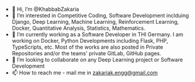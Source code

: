 - 👋 Hi, I’m @KhabbabZakaria
- 👀 I’m interested in Competitive Coding, Software Development inclduing Django, Deep Learning, Machine Learning, Reinforcement Learning, Docker, Quantitative Analysis, Statistics, Mathematics.
- 🌱 I’m currently working as a Software Developer in THI Germany. I am working on Docker, Python Developments including Flask, PHP, TypeScripts, etc. Most of the works are also posted in Private Repositories and/or the teams' private GitLab, GitHub pages.
- 💞️ I’m looking to collaborate on any Deep Learning project or Software Development
- 📫 How to reach me - mail me in zakariak.engg@gmail.com

<!---
KhabbabZakaria/KhabbabZakaria is a ✨ special ✨ repository because its `README.md` (this file) appears on your GitHub profile.
You can click the Preview link to take a look at your changes.
--->
